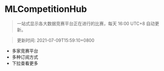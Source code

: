 # MLCompetitionHub

> 一站式显示各大数据竞赛平台正在进行的比赛，每天 16:00 UTC+8 自动更新。
  
> 更新时间: 2021-07-09T15:59:10+0800 

* 多家竞赛平台
* 多种订阅方式
* 下拉查看更多